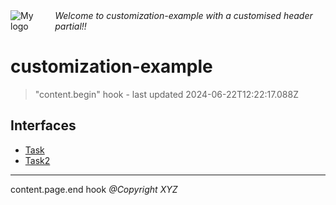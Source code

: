 <div style="display:flex; align-items:center;">
  <img alt="My logo" src="https://placehold.co/100x50" style="margin-right: .5em;" />
  <em>Welcome to customization-example with a customised header partial!!</em>
</div>

# customization-example

> "content.begin" hook - last updated 2024-06-22T12:22:17.088Z

## Interfaces

- [Task](Interface.Task.md)
- [Task2](Interface.Task2.md)

***
content.page.end hook *@Copyright XYZ*
